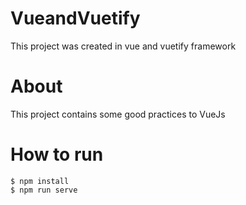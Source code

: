 # VueandVuetify
This project was created in vue and vuetify framework

# About
This project contains some good practices to VueJs

# How to run 

    $ npm install
    $ npm run serve
    
